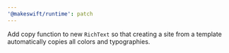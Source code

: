 ```yaml
---
'@makeswift/runtime': patch
---
```


Add copy function to new `RichText` so that creating a site from a template automatically copies all colors and typographies.
